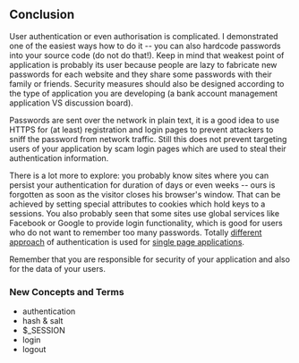 ## Conclusion
User authentication or even authorisation is complicated. I demonstrated one of the easiest ways how to do it --
you can also hardcode passwords into your source code (do not do that!). Keep in mind that weakest point of
application is probably its user because people are lazy to fabricate new passwords for each website and they share
some passwords with their family or friends. Security measures should also be designed according to the type
of application you are developing (a bank account management application VS discussion board).

Passwords are sent over the network in plain text, it is a good idea to use HTTPS for (at least) registration and
login pages to prevent attackers to sniff the password from network traffic. Still this does not prevent targeting
users of your application by scam login pages which are used to steal their authentication information.

There is a lot more to explore: you probably know sites where you can persist your authentication for duration of days
or even weeks -- ours is forgotten as soon as the visitor closes his browser's window. That can be achieved by setting
special attributes to cookies which hold keys to a sessions. You also probably seen that some sites use global services
like Facebook or Google to provide login functionality, which is good for users who do not want to remember too many
passwords. Totally [different approach](https://jwt.io/) of authentication is used for [single page applications](/walkthrough/javascript/).

Remember that you are responsible for security of your application and also for the data of your users.

### New Concepts and Terms
- authentication
- hash & salt
- $_SESSION
- login
- logout